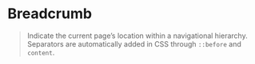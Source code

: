 # Breadcrumb

> Indicate the current page’s location within a navigational hierarchy.
  Separators are automatically added in CSS through <code>::before</code> and <code>content</code>.
